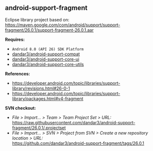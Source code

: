 ## android-support-fragment

Eclipse library project based on:<br/>
https://maven.google.com/com/android/support/support-fragment/26.0.1/support-fragment-26.0.1.aar

**Requires:**
- `Android 8.0 (API 26) SDK Platform`
- [dandar3/android-support-compat](https://github.com/dandar3/android-support-compat/tree/26.0.1)
- [dandar3/android-support-core-ui](https://github.com/dandar3/android-support-core-ui/tree/26.0.1)
- [dandar3/android-support-core-utils](https://github.com/dandar3/android-support-core-utils/tree/26.0.1)

**References:**
- https://developer.android.com/topic/libraries/support-library/revisions.html#26-0-1
- https://developer.android.com/topic/libraries/support-library/packages.html#v4-fragment

**SVN checkout:**
- _File > Import... > Team > Team Project Set > URL:_<br/>
  https://raw.githubusercontent.com/dandar3/android-support-fragment/26.0.1/.projectset
- _File > Import... > SVN > Project from SVN > Create a new repository location > URL:_<br/> 
  https://github.com/dandar3/android-support-fragment/tags/26.0.1